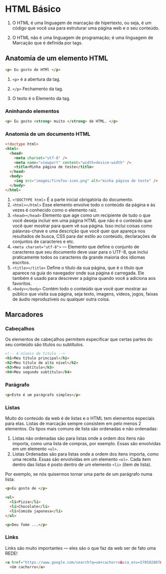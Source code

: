 # HTML Básico

1. O HTML é uma  linguagem de marcação de hipertexto, ou seja, é um código que você usa para estruturar uma página web e o seu conteúdo.

2. O HTML não é uma linguagem de programação; é uma linguagem de Marcação que é definida por tags.

## Anatomia de um elemento HTML

```HTML
<p> Eu gosto de HTMl </p>
```
1. ```<p>``` é a abertura da tag.

2. ```</p>``` Fechamento da tag.

3. O texto é o Elemento da tag.

### Aninhando elementos

```HTML
<p> Eu gosto <strong> muito </strong> de HTML. </p>
```

### Anatomia de um documento HTML

```HTML
<!doctype html>
<html>
  <head>
    <meta charset="utf-8" />
    <meta name="viewport" content="width=device-width" />
    <title>Minha página de teste</title>
  </head>
  <body>
    <img src="images/firefox-icon.png" alt="minha página de teste" />
  </body>
</html>
```

1. ```<!DOCTYPE html>``` É a parte inicial obrigatória do documento.
2. ```<html></html>```  Esse elemento envolve todo o conteúdo da página e às vezes é conhecido como o elemento raiz.
3. ```<head></head>``` Elemento que age como um recipiente de tudo o que você deseja incluir em uma página HTML que não é o conteúdo que você quer mostrar para quem vê sua página. Isso inclui coisas como palavras-chave e uma descrição que você quer que apareça nos resultados de busca, CSS para dar estilo ao conteúdo, declarações de conjuntos de caracteres e etc.
4. ```<meta charset="utf-8">``` —  Elemento que define o conjunto de caracteres que seu documento deve usar para o UTF-8, que inclui praticamente todos os caracteres da grande maioria dos idiomas escritos.
5. ```<title></title>```  Define o título da sua página, que é o título que aparece na guia do navegador onde sua página é carregada. Ele também é usado para descrever a página quando você a adiciona aos favoritos.
6. ```<body></body>``` Contém todo o conteúdo que você quer mostrar ao público que visita sua página, seja texto, imagens, vídeos, jogos, faixas de áudio reproduzíveis ou qualquer outra coisa.

## Marcadores

### Cabeçalhos

Os elementos de cabeçalhos permitem especificar que certas partes do seu conteúdo são títulos ou subtítulos.

``` HTML
<!-- 4 níveis de título -->
<h1>Meu título principal</h1>
<h2>Meu título de alto nível</h2>
<h3>Meu subtítulo</h3>
<h4>Meu segundo subtítulo</h4>
```

### Parágrafo

``` HTML
<p>Este é um parágrafo simples</p>
```

### Listas 

Muito do conteúdo da web é de listas e o HTML tem elementos especiais para elas. Listas de marcação sempre consistem em pelo menos 2 elementos. Os tipos mais comuns de lista são ordenadas e não ordenadas:

1. Listas não ordenadas são para listas onde a ordem dos itens não importa, como uma lista de compras, por exemplo. Essas são envolvidas em um elemento ```<ul>```.
2. Listas Ordenadas são para listas onde a ordem dos itens importa, como uma receita. Essas são envolvidas em um elemento ```<ol>```.
Cada item dentro das listas é posto dentro de um elemento ```<li>``` (item de lista).

Por exemplo, se nós quisermos tornar uma parte de um parágrafo numa lista:

```HTML
<p>Eu gosto de </p>

<ul>
  <li>Pizza</li>
  <li>Chocolate</li>
  <li>Comida japonesa</li>
</ul>

<p>Deu fome ...</p>

```

### Links
Links são muito importantes — eles são o que faz da web ser de fato uma REDE!
```HTML
<a href="https://www.google.com/search?q=um+cachorro&sca_esv=578502807&tbm=isch&sxsrf=AM9HkKk4o5BTREfHfUdickvEC0M5KzHgog:1698848952570&source=lnms&sa=X&ved=2ahUKEwil7eDCgaOCAxUbrpUCHUY6Dp4Q_AUoAXoECAMQAw&biw=1366&bih=619&dpr=1#imgrc=F-3KD-GXYHtdDM"
  >Um cachorro</a>
```
